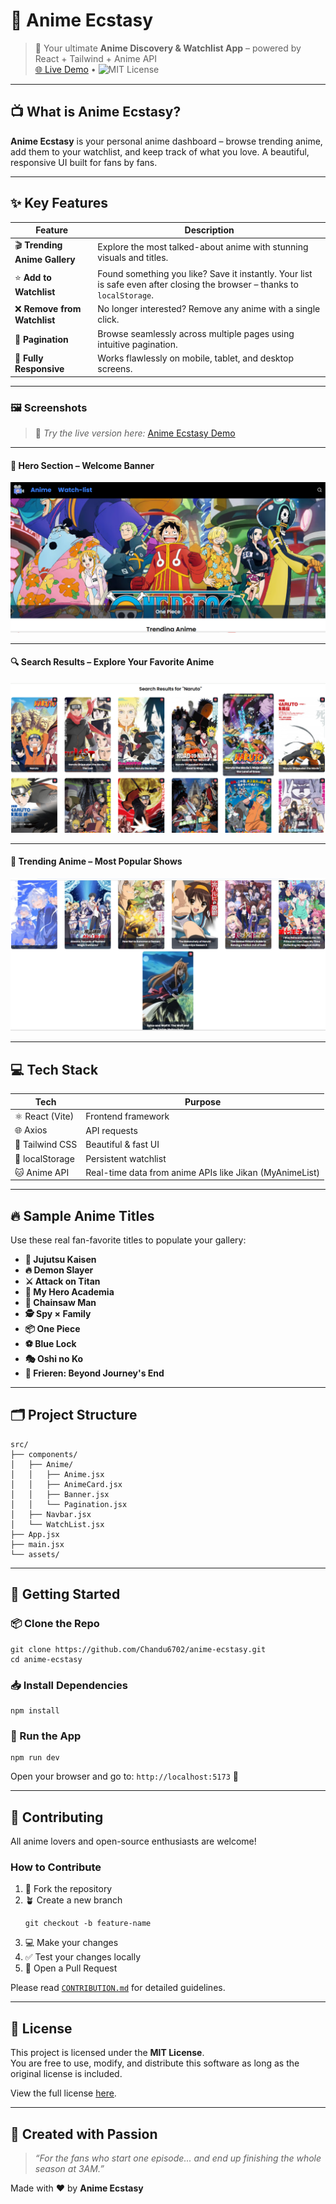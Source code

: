 
# 🌸 Anime Ecstasy

> 🎥 Your ultimate **Anime Discovery & Watchlist App** – powered by React + Tailwind + Anime API  
> [🌐 Live Demo](https://anime-ecstasy.chandrasekhara.me) • ![MIT License](https://img.shields.io/badge/license-MIT-green)

---

## 📺 What is Anime Ecstasy?

**Anime Ecstasy** is your personal anime dashboard – browse trending anime, add them to your watchlist, and keep track of what you love. A beautiful, responsive UI built for fans by fans.

---

## ✨ Key Features

| Feature | Description |
|--------|-------------|
| 🎬 **Trending Anime Gallery** | Explore the most talked-about anime with stunning visuals and titles. |
| ⭐ **Add to Watchlist** | Found something you like? Save it instantly. Your list is safe even after closing the browser – thanks to `localStorage`. |
| ❌ **Remove from Watchlist** | No longer interested? Remove any anime with a single click. |
| 📖 **Pagination** | Browse seamlessly across multiple pages using intuitive pagination. |
| 📱 **Fully Responsive** | Works flawlessly on mobile, tablet, and desktop screens. |

---

### 🖼️ Screenshots

> 🧪 *Try the live version here:* [Anime Ecstasy Demo](https://anime-ecstasy.chandrasekhara.me)

---

#### 🌸 Hero Section – Welcome Banner

![Hero Section](./public/screenshots/hero.png)

---

#### 🔍 Search Results – Explore Your Favorite Anime

![Search Results](./public/screenshots/search-results.png)

---

#### 📃 Trending Anime – Most Popular Shows

![Trending Anime](./public/screenshots/trending-anime.png)


---

## 💻 Tech Stack

| Tech | Purpose |
|------|---------|
| ⚛️ React (Vite) | Frontend framework |
| 🌐 Axios | API requests |
| 💨 Tailwind CSS | Beautiful & fast UI |
| 💾 localStorage | Persistent watchlist |
| 🐱 Anime API | Real-time data from anime APIs like Jikan (MyAnimeList) |

---

## 🔥 Sample Anime Titles

Use these real fan-favorite titles to populate your gallery:

- **🔮 Jujutsu Kaisen**
- **🔥 Demon Slayer**
- **⚔️ Attack on Titan**
- **🦸 My Hero Academia**
- **🧨 Chainsaw Man**
- **🕵️ Spy × Family**
- **📦 One Piece**
- **⚽ Blue Lock**
- **🎭 Oshi no Ko**
- **📜 Frieren: Beyond Journey's End**

---

## 🗂️ Project Structure

```
src/
├── components/
│   ├── Anime/
│   │   ├── Anime.jsx
│   │   ├── AnimeCard.jsx
│   │   ├── Banner.jsx
│   │   └── Pagination.jsx
│   ├── Navbar.jsx
│   └── WatchList.jsx
├── App.jsx
├── main.jsx
└── assets/
```

---

## 🚀 Getting Started

### 📦 Clone the Repo

```
git clone https://github.com/Chandu6702/anime-ecstasy.git
cd anime-ecstasy
```

### 📥 Install Dependencies

```
npm install
```

### 🧪 Run the App

```
npm run dev
```

Open your browser and go to: `http://localhost:5173` 🎉

---

## 🤝 Contributing

All anime lovers and open-source enthusiasts are welcome!

### How to Contribute

1. 🍴 Fork the repository  
2. 🪴 Create a new branch  
   ```
   git checkout -b feature-name
   ```
3. 💻 Make your changes  
4. ✅ Test your changes locally  
5. 🚀 Open a Pull Request

Please read [`CONTRIBUTION.md`](./CONTRIBUTION.md) for detailed guidelines.

---

## 📄 License

This project is licensed under the **MIT License**.  
You are free to use, modify, and distribute this software as long as the original license is included.

View the full license [here](./LICENSE).

---

## 💖 Created with Passion

> _“For the fans who start one episode... and end up finishing the whole season at 3AM.”_

Made with ❤️ by **Anime Ecstasy**
